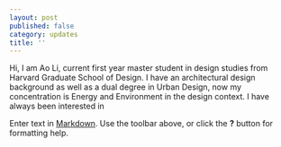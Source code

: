 ```yaml
---
layout: post
published: false
category: updates
title: ''
---
```

Hi, I am Ao Li, current first year master student in design studies from Harvard Graduate School of Design. I have an architectural design background as well as a dual degree in Urban Design, now my concentration is Energy and Environment in the design context. I have always been interested in 

Enter text in [Markdown](http://daringfireball.net/projects/markdown/). Use the toolbar above, or click the **?** button for formatting help.
